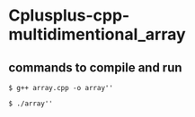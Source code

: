 # Cplusplus-cpp-multidimentional_array
## commands to compile and run
 
    $ g++ array.cpp -o array''
 
    $ ./array''
